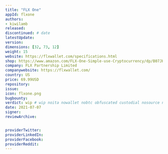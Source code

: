 ```yaml
---
title: "FLX One"
appId: flxone
authors:
- kiwilamb
released: 
discontinued: # date
latestUpdate:
version:
dimensions: [32, 73, 12]
weight: 15
website: https://flxwallet.com/specifications.html
shop: https://www.amazon.com/FLX-One-Simple-use-Cryptocurrency/dp/B07JHMDV9X/ref=sr_1_2?ie=UTF8&qid=1540514793&sr=8-2&keywords=flx+wallet
company: FLX Partnership Limited
companywebsite: https://flxwallet.com/
country: US
price: 69.99USD
repository: 
issue:
icon: flxone.png
bugbounty:
verdict: wip # wip noita nowallet nobtc obfuscated custodial nosource nonverifiable reproducible bounty defunct
date: 2021-07-07
signer:
reviewArchive:


providerTwitter: 
providerLinkedIn: 
providerFacebook: 
providerReddit: 
---
```


